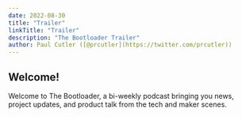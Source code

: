 ```yaml
---
date: 2022-08-30
title: "Trailer"
linkTitle: "Trailer"
description: "The Bootloader Trailer"
author: Paul Cutler ([@prcutler](https://twitter.com/prcutler))
---
```


## Welcome!

Welcome to The Bootloader, a bi-weekly podcast bringing you news, project updates, and product talk 
from the tech and maker scenes.


